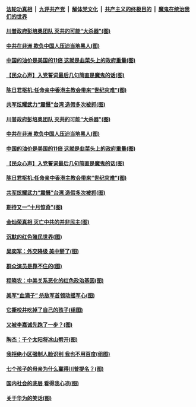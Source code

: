 ####  [法轮功真相](../../../../basic/blob/master/README.md?t=09301631) &nbsp;|&nbsp; [九评共产党](../../../../9ping.md/blob/master/README.md?t=09301631) &nbsp;|&nbsp; [解体党文化](../../../../jtdwh.md/blob/master/README.md?t=09301631)  &nbsp;|&nbsp; [共产主义的终极目的](../../../../gczydzjmd.md/blob/master/README.md?t=09301631) &nbsp;|&nbsp; [魔鬼在统治我们的世界](../../../../mgztzwmdsj.md/blob/master/README.md?t=09301631) 

#### [川普政府彭培奥团队 灭共的可能“大杀器”(图)](../pages/p4/947700.md?t=09301631) 

#### [中共在非洲 欺负中国人压迫当地黑人(图)](../pages/p4/947714.md?t=09301631) 

#### [中国的油价是美国的11倍 这就是韭菜头上的政府重量(图)](../pages/p4/947723.md?t=09301631) 

#### [【民众心声】入党誓词最后几句简直是魔鬼的话(图)](../pages/p4/947219.md?t=09301631) 

#### [陈日君枢机:任命亲中香港主教会带来“世纪灾难”(图)](../pages/p4/947717.md?t=09301631) 

#### [共军炫耀武力“震慑”台湾 造假多次被抓(图)](../pages/p4/947711.md?t=09301631) 

#### [川普政府彭培奥团队 灭共的可能“大杀器”(图)](../pages/p4/947700.md?t=09301631) 

#### [中共在非洲 欺负中国人压迫当地黑人(图)](../pages/p4/947714.md?t=09301631) 

#### [中国的油价是美国的11倍 这就是韭菜头上的政府重量(图)](../pages/p4/947723.md?t=09301631) 

#### [【民众心声】入党誓词最后几句简直是魔鬼的话(图)](../pages/p4/947219.md?t=09301631) 

#### [陈日君枢机:任命亲中香港主教会带来“世纪灾难”(图)](../pages/p4/947717.md?t=09301631) 

#### [共军炫耀武力“震慑”台湾 造假多次被抓(图)](../pages/p4/947711.md?t=09301631) 

#### [期待又一“十月惊奇”(图)](../pages/p4/947708.md?t=09301631) 

#### [金灿荣真相 灭亡中共的并非民主(图)](../pages/p4/947641.md?t=09301631) 

#### [沉默的红色殖民世界(图)](../pages/p4/947624.md?t=09301631) 

#### [吴奕军：外交降级 美中掰了(图)](../pages/p4/947621.md?t=09301631) 

#### [群众演员是靠不住的(图)](../pages/p4/947619.md?t=09301631) 

#### [程晓农：中美关系恶化的红色政治基因(图)](../pages/p4/947617.md?t=09301631) 

#### [美军“血滴子” 杀敌军首领动摇军心(图)](../pages/p4/947616.md?t=09301631) 

#### [它撕咬并吃掉了自己的孩子(组图)](../pages/p4/947554.md?t=09301631) 

#### [又被李嘉诚先跑了一步？(图)](../pages/p4/947504.md?t=09301631) 

#### [陶杰：千个太阳将冰山劈开(图)](../pages/p4/947502.md?t=09301631) 

#### [我拒绝小区强制人脸识别 我也不用百度(组图)](../pages/p4/947498.md?t=09301631) 

#### [七个孩子的母亲为什么赢得川普提名？(图)](../pages/p4/947499.md?t=09301631) 

#### [国内社会的底层 看得我心凉(图)](../pages/p4/947497.md?t=09301631) 

#### [关于华为的笑话(图)](../pages/p4/947496.md?t=09301631) 

